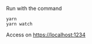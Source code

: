 Run with the command

````
yarn 
yarn watch
````

Access on [https://localhost:1234](https://localhost:1234)
